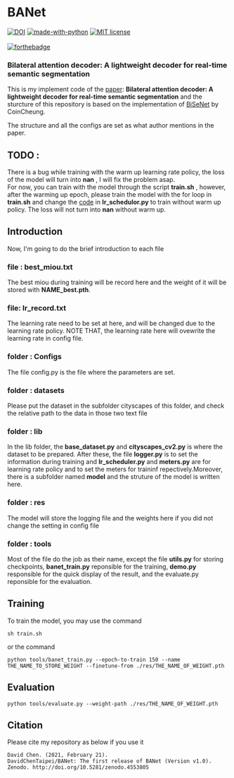 # BANet
[![DOI](https://zenodo.org/badge/338094750.svg)](https://zenodo.org/badge/latestdoi/338094750) 
[![made-with-python](https://img.shields.io/badge/Made%20with-Python-1f425f.svg)](https://www.python.org/)
[![MIT license](https://img.shields.io/badge/License-MIT-blue.svg)](https://lbesson.mit-license.org/)</br>
</br>
[![forthebadge](https://forthebadge.com/images/badges/check-it-out.svg)](https://forthebadge.com)
</br>

### Bilateral attention decoder: A lightweight decoder for real-time semantic segmentation

This is my implement code of the [paper](https://doi.org/10.1016/j.neunet.2021.01.021): **Bilateral attention decoder: A lightweight decoder for real-time semantic segmentation** and the sturcture of this repository is based on the implementation of [BiSeNet](https://github.com/CoinCheung/BiSeNet) by CoinCheung.

The structure and all the configs are set as what author mentions in the paper.

## TODO : 
There is a bug while training with the warm up learning rate policy, the loss of the model will turn into **nan** , I will fix the problem asap. </br>
For now, you can train with the model through the script **train.sh** , however, after the warming up epoch, please train the model with the for loop in **train.sh** and change the [code](https://github.com/DavidChenTaipei/BANet/blob/1206c8cde021cfcc38ac14b0d30b62940a545fdf/lib/lr_scheduler.py#L34) in **lr_schedulor.py** to train without warm up policy. The loss will not turn into **nan** without warm up.

## Introduction
Now, I'm going to do the brief introduction to each file
### file : best_miou.txt
The best miou during training will be record here and the weight of it will be stored with **NAME_best.pth**.

### file: lr_record.txt
The learning rate need to be set at here, and will be changed due to the learning rate policy.
NOTE THAT, the learning rate here will ovewrite the learning rate in config file.

### folder : Configs 
The file config.py is the file where the parameters are set.

### folder : datasets
Please put the dataset in the subfolder cityscapes of this folder, and check the relative path to the data in those two text file

### folder : lib
In the lib folder, the **base_dataset.py** and **cityscapes_cv2.py** is where the dataset to be prepared. After these, the file **logger.py** is to set the information during training and **lr_scheduler.py** and **meters.py** are for learning rate policy and to set the meters for traininf repectively.Moreover, there is a subfolder named **model** and the struture of the model is written here. 

### folder : res
The model will store the logging file and the weights here if you did not change the setting in config file

### folder : tools
Most of the file do the job as their name, except the file **utils.py** for storing checkpoints, **banet_train.py** reponsible for the training, **demo.py** responsible for the quick display of the result, and the evaluate.py reponsible for the evaluation. 

## Training
To train the model, you may use the command 
```
sh train.sh 
``` 
or the command 
```
python tools/banet_train.py --epoch-to-train 150 --name THE_NAME_TO_STORE_WEIGHT --finetune-from ./res/THE_NAME_OF_WEIGHT.pth
```

## Evaluation
```
python tools/evaluate.py --weight-path ./res/THE_NAME_OF_WEIGHT.pth
```

## Citation
Please cite my repository as below if you use it
```
David Chen. (2021, February 21).
DavidChenTaipei/BANet: The first release of BANet (Version v1.0).
Zenodo. http://doi.org/10.5281/zenodo.4553805
```
